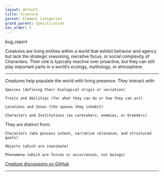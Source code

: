 ```yaml
---
layout: default
title: Creature
parent: Element Categories
grand_parent: Specification
nav_order: 5
---
```


<span class="material-symbols-outlined">bug_report</span>

Creatures are living entities within a world that exhibit behavior and agency but lack the strategic reasoning, narrative focus, or social complexity of Characters. Their role is typically reactive over proactive, but they can still play important parts in a world’s ecology, mythology, or atmosphere.

--- 
  
Creatures help populate the world with living presence. They interact with:

    Species (defining their biological origin or variation)

    Traits and Abilities (for what they can do or how they can act)

    Locations and Zones (the spaces they inhabit)

    Characters and Institutions (as caretakers, enemies, or breeders)

They are distinct from:

    Characters (who possess intent, narrative relevance, and structured goals)

    Objects (which are inanimate)

    Phenomena (which are forces or occurrences, not beings) 
    
[Creature discussions on GitHub](https://github.com/OnlyWorlds/OnlyWorlds/discussions/categories/creature)

---
 